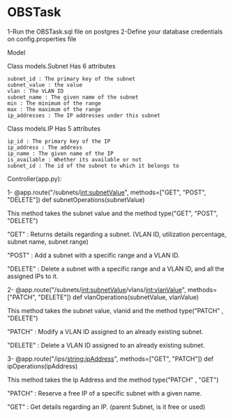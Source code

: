 # OBSTask

1-Run the OBSTask.sql file on postgres
2-Define your database credentials on config.properties file

Model

  Class models.Subnet
  Has 6 attributes
  
    subnet_id : The primary key of the subnet
    subnet_value : the value
    vlan : The VLAN ID
    subnet_name : The given name of the subnet
    min : The minimum of the range
    max : The maximum of the range
    ip_addresses : The IP addresses under this subnet

  Class models.IP
  Has 5 attributes
  
    ip_id : The primary key of the IP
    ip_address : The address
    ip_name : The given name of the IP
    is_available : Whether its available or not
    subnet_id : The id of the subnet to which it belongs to

Controller(app.py):

1- @app.route("/subnets/<int:subnetValue>", methods=["GET", "POST", "DELETE"])
   def subnetOperations(subnetValue)
  
  This method takes the subnet value and the method type("GET", "POST", "DELETE") 
  
  
  "GET" : Returns details regarding a subnet. (VLAN ID, utilization percentage, subnet name, subnet range)
  
  "POST" : Add a subnet with a specific range and a VLAN ID.
  
  "DELETE" : Delete a subnet with a specific range and a VLAN ID, and all the assigned IPs to it.

2- @app.route("/subnets/<int:subnetValue>/vlans/<int:vlanValue>", methods=["PATCH", "DELETE"])
   def vlanOperations(subnetValue, vlanValue)
  
  This method takes the subnet value, vlanid and the method type("PATCH" , "DELETE") 
  
  
  "PATCH" : Modify a VLAN ID assigned to an already existing subnet.
  
  "DELETE" : Delete a VLAN ID assigned to an already existing subnet.
  
3- @app.route("/ips/<string:ipAddress>", methods=["GET", "PATCH"])
   def ipOperations(ipAddress)
  
  This method takes the Ip Address and the method type("PATCH" , "GET") 
  
  
  "PATCH" : Reserve a free IP of a specific subnet with a given name.
  
  "GET" : Get details regarding an IP. (parent Subnet, is it free or used)

  

  
  
  
  
  
  
  



